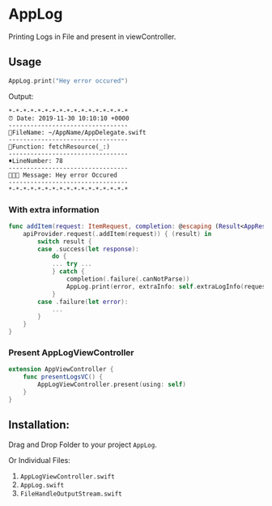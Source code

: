 # AppLog
Printing Logs in File and present in viewController.

## Usage

```Swift
AppLog.print("Hey error occured")
```

Output:
```
*-*-*-*-*-*-*-*-*-*-*-*-*-*-*-*-*
⏰ Date: 2019-11-30 10:10:10 +0000
---------------------------------
📄FileName: ~/AppName/AppDelegate.swift
---------------------------------
🔨Function: fetchResource(_:)
---------------------------------
♦️LineNumber: 78
---------------------------------
👨🏻‍💻 Message: Hey error Occured
---------------------------------
*-*-*-*-*-*-*-*-*-*-*-*-*-*-*-*-*
```

### With extra information
```Swift
func addItem(request: ItemRequest, completion: @escaping (Result<AppResponse<Int>, ResponseError>)->Void) {
    apiProvider.request(.addItem(request)) { (result) in
        switch result {
        case .success(let response):
            do {
            ... try ...
            } catch {
                completion(.failure(.canNotParse))
                AppLog.print(error, extraInfo: self.extraLogInfo(request: timeRequest))
            }
        case .failure(let error):
            ...
        }
    }
}
```

### Present AppLogViewController
```Swift
extension AppViewController {
    func presentLogsVC() {
        AppLogViewController.present(using: self)
    }
}
```

## Installation: 

Drag and Drop Folder to your project `AppLog`.

Or Individual Files:
1) `AppLogViewController.swift`
2) `AppLog.swift`
3) `FileHandleOutputStream.swift`
